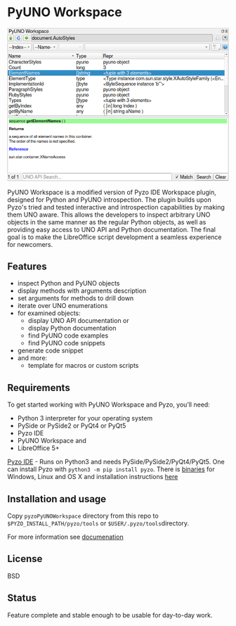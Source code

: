 # PyUNO Workspace

<p align="center">
    <img src="/images/workspace.png">
</p>


PyUNO Workspace is a modified version of Pyzo IDE Workspace plugin, designed for Python and PyUNO introspection. The plugin builds upon Pyzo's tried and tested interactive and introspection capabilities by making them UNO aware. This allows the developers to inspect arbitrary UNO objects in the same manner as the regular Python objects, as well as providing easy access to UNO API and Python documentation. The final goal is to make the LibreOffice script development a seamless experience for newcomers.  

## Features

* inspect Python and PyUNO objects
* display methods with arguments description
* set arguments for methods to drill down
* iterate over UNO enumerations
* for examined objects:
  * display UNO API documentation or
  * display Python documentation
  * find PyUNO code examples
  * find PyUNO code snippets
* generate code snippet
* and more:
  * template for macros or custom scripts

## Requirements

To get started working with PyUNO Workspace and Pyzo, you’ll need:
* Python 3 interpreter for your operating system
* PySide or PySide2 or PyQt4 or PyQt5
* Pyzo IDE
* PyUNO Workspace and
* LibreOffice 5+

[Pyzo IDE](https://github.com/pyzo/pyzo) - Runs on Python3 and needs PySide/PySide2/PyQt4/PyQt5. One can install Pyzo with `python3 -m pip install pyzo`. There is [binaries](http://www.pyzo.org/start.html) for Windows, Linux and OS X and installation instructions [here](http://www.pyzo.org/install.html#install) 

## Installation and usage

Copy `pyzoPyUNOWorkspace` directory from this repo to `$PYZO_INSTALL_PATH/pyzo/tools` or `$USER/.pyzo/tools`directory.

For more information see [documenation](https://github.com/kelsa-pi/PyUNO_Workspace/wiki) 

## License
BSD

## Status
Feature complete and stable enough to be usable for day-to-day work.

